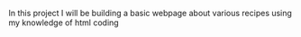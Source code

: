 In this project I will be building a basic webpage about various recipes using my knowledge of html coding 
